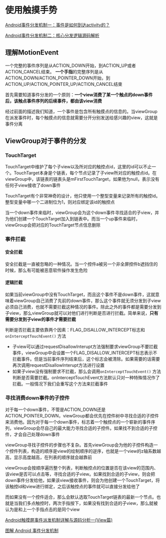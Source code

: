 # 使用触摸手势

[Android事件分发机制一：事件是如何到达activity的？](https://juejin.cn/post/6918272111152726024#heading-0)

[Android事件分发机制二：核心分发逻辑源码解析](https://juejin.cn/post/6920883974952714247)

## 理解MotionEvent

一个完整的事件序列是从ACTION_DOWN开始，到ACTION_UP或者ACTION_CANCEL结束。 **一个手指**的完整序列是从ACTION_DOWN/ACTION_POINTER_DOWN开始，到ACTION_UP/ACTION_POINTER_UP/ACTION_CANCEL结束

首先需要知道事件分发的一个原则：**一个view消费了某一个触点的down事件后，该触点事件序列的后续事件，都由该view消费**

经过前面的描述我们知道，一个事件是包含所有触摸点的信息的。当viewGroup在派发事件时，每个触摸点的信息就需要分开分别发送给感兴趣的view，这就是事件分离

## ViewGroup对于事件的分发

### TouchTarget

TouchTarget中维护了每个子view以及所对应的触控点id，这里的id可以不止一个。TouchTarget本身是个链表，每个节点记录了子view所对应的触控点id。在viewGroup中，该链表的链表头是mFirstTouchTarget，如果他为null，表示没有任何子view接收了down事件

TouchTarget有个非常神奇的设计，他只使用一个整型变量来记录所有的触控id。整型变量中哪一个二进制位为1，则对应绑定该id的触控点

当一个down事件来临时，viewGroup会为这个down事件寻找适合的子view，并为他们创建一个TouchTarget加入到链表中。而当一个up事件来临时，viewGroup会把对应的TouchTarget节点信息删除

### 事件拦截

#### 安全拦截

安全拦截是一直被忽略的一种情况。当一个控件a被另一个非全屏控件b遮挡住的时候，那么有可能被恶意软件操作发生危险

#### 逻辑拦截

如果当前viewGroup中没有TouchTarget，而且这个事件不是down事件，这就意味着viewGroup自己消费了先前的down事件，那么这个事件就无须分发到子view必须自己消费，也就不需要拦截这种情况的事件。除此之外的事件都是需要分发到子view，那么viewGroup就可以对他们进行判断是否进行拦截。简单来说，**只有需要分发到子view的事件才需要拦截** 

判断是否拦截主要依靠两个因素：FLAG_DISALLOW_INTERCEPT标志和 `onInterceptTouchEvent()` 方法

+ 子view可以通过requestDisallowInterupt方法强制要求viewGroup不要拦截事件，viewGroup中会设置一个FLAG_DISALLOW_INTERCEPT标志表示不拦截事件。但是当前事件序列结束后，这个标志会被清除。如果需要的话需要再次调用requestDisallowInterupt方法进行设置
+ 如果子view没有强制要求不拦截，那么会调用`onInterceptTouchEvent()` 方法判断是否需要拦截。onInterceptTouchEvent方法默认只对一种特殊情况作了拦截。一般情况下我们会重写这个方法来拦截事件

### 寻找消费down事件的子控件

对于每一个down事件，不管是ACTION_DOWN还是ACTION_POINTER_DOWN，viewGroup都会优先在控件树中寻找合适的子控件来消费他。因为对于每一个down事件，标志着一个触控点的一个崭新的事件序列，viewGroup会尽自己的最大能力寻找合适的子控件。如果找不到合适的子控件，才会自己处理down事件

viewGroup寻找子控件的步骤也不复杂。首先viewGroup会为他的子控件构造一个控件列表，构造的顺序是view的绘制顺序的逆序，也就是一个view的z轴系数越高，显示高度越高，在列表的顺序就会越靠前

viewGroup会按顺序遍历整个列表，判断触控点的位置是否在该view的范围内、该view是否可以点击等，寻找合适的子view。如果找到合适的子view，则会把down事件分发给他，如果该view接收事件，则会为他创建一个TouchTarget，将该触控id和view进行绑定，之后该触控点的事件就可以直接分发给他了

而如果没有一个控件适合，那么会默认选取TouchTarget链表的最新一个节点。也就是当我们多点触控时，两次手指按下，如果没有找到合适的子view，那么就被认为是和上一个手指点击的是同个view





































[Android触摸屏事件派发机制详解与源码分析一(View篇)](https://blog.csdn.net/yanbober/article/details/45887547)

[图解 Android 事件分发机制](https://www.jianshu.com/p/e99b5e8bd67b)